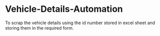 # Vehicle-Details-Automation
To scrap the vehicle details using the id number stored in excel sheet and storing them in the required form.
